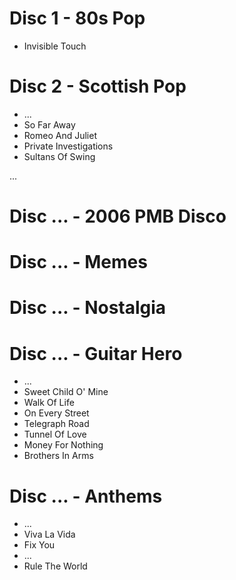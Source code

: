 # Disc 1 - 80s Pop

-   Invisible Touch

# Disc 2 - Scottish Pop

-   ...
-   So Far Away
-   Romeo And Juliet
-   Private Investigations
-   Sultans Of Swing

...

# Disc ... - 2006 PMB Disco

# Disc ... - Memes

# Disc ... - Nostalgia

# Disc ... - Guitar Hero

-   ...
-   Sweet Child O' Mine
-   Walk Of Life
-   On Every Street
-   Telegraph Road
-   Tunnel Of Love
-   Money For Nothing
-   Brothers In Arms

# Disc ... - Anthems

-   ...
-   Viva La Vida
-   Fix You
-   ...
-   Rule The World
